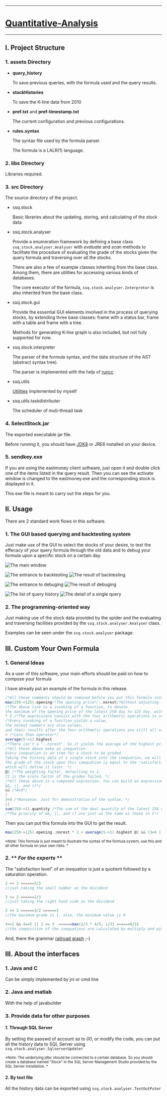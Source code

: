 
---
# [Quantitative-Analysis](https://github.com/ssqstone/Quantitative-Analysis.git)

---

## I. Project Structure

### 1. **assets** Directory
- **query_history**

   To save previous queries, with the formula used and the query results. 

- **stockHistories**

   To save the K-line data from 2010

- **pref.txt** and **pref-timestamp.txt**

   The current configuration and previous configurations. 

- **rules.syntax**

   The syntax file used by the formula parser. 
   
   The formula is a LALR(1) language. 

### 2. **libs** Directory
Libraries required.  

### 3. **src** Directory
The source directory of the project. 

- ssq.stock

   Basic libraries about the updating, storing, and calculating of the stock data

- ssq.stock.analyser

   Provide a enumeration framework by defining a base class `ssq.stock.analyser.Analyser` with *evaluate* and *scan* methods to facilitate the procedure of evaluating the grade of the stocks given the query formula and traversing over all the stocks. 
   
   There are also a few of example classes inheriting from the base class. Among them, there are utilities for accessing various kinds of databases. 
   
   The core executor of the formula, `ssq.stock.analyser.Interpretor` is also inherited from the base class. 

- ssq.stock.gui

   Provide the essential GUI elements involved in the process of querying stocks, by extending three base classes: frame with a status bar, frame with a table and frame with a tree. 
   
   Methods for generating K-line graph is also included, but not fully supported for now. 

- ssq.stock.interpreter

   The parser of the formula syntax, and the data structure of the AST (abstract syntax tree). 
   
   The parser is implemented with the help of [runcc](http://runcc.sourceforge.net/)

- ssq.utils

   [Utilities](https://git.oschina.net/ssqston/util.git) implemented by myself

- ssq.utils.taskdistributer

   The scheduler of muti-thread task

### 4. **SelectStock.jar**

   The exported executable jar file. 

   Before running it, you should have [JDK8](http://www.oracle.com/technetwork/java/javase/downloads/jdk8-downloads-2133151.html) or JRE8 installed on your device. 

### 5. **sendkey.exe**

   If you are using the eastmoney client software, just open it and double click one of the items listed in the query result. Then you can see the activate window is changed to the eastmoney.exe and the corresponding stock is displayed in it. 

   This exe file is meant to carry out the steps for you. 

## II. Usage

There are 2 standard work flows in this software. 

### 1. The GUI based querying and backtesting system

Just make use of the GUI to select the stocks of your desire, to test the effecacy of your query formula through the old data and to debug your formula upon a specific stock on a certain day. 

![The main window](https://github.com/ssqstone/Quant-Analysis/blob/master/doc/main%20frame.PNG?raw=true)

![The entrance to backtesting](https://github.com/ssqstone/Quant-Analysis/blob/master/doc/loopback%20entrance.PNG?raw=true)
![The result of backtesting](https://github.com/ssqstone/Quant-Analysis/blob/master/doc/loopback%20result.PNG?raw=true)

![The entrance to debuging](https://github.com/ssqstone/Quant-Analysis/blob/master/doc/debug%20entrance.PNG?raw=true)
![The result of debuging](https://github.com/ssqstone/Quant-Analysis/blob/master/doc/debug%20detail.PNG?raw=true)

![The list of query history](https://github.com/ssqstone/Quant-Analysis/blob/master/doc/history%20list.PNG?raw=true)
![The detail of a single query](https://github.com/ssqstone/Quant-Analysis/blob/master/doc/history%20element.PNG?raw=true)

### 2. The programming-oriented way
   
Just making use of the stock data provided by the spider and the evaluating and traversing facilities provided by the `ssq.stock.analyser.Analyser` class. 

Examples can be seen under the `ssq.stock.analyser` package. 

## III. Custom Your **Own** Formula
### 1. General Ideas

As a user of this software, your main efforts should be paid on how to compose your formula

I have already put an example of the formula in this release. 

```Scala
/*All these comments should be removed before you put this formula into the GUI*/
max(250->125).opening/*The opening price*/..norest/*Without adjusting (Backward adjustment is the default option)*/ 
/*The above line is a invoking of a function, to denote 
the maximum of the opening price of the latest 250 day to 125 day, without adjusting the price.*/
* 2 /*The expressions consist with the four arithmetic operations is supported*/
/*Every invoking of a function yields a value, 
the normal numbers are also values, 
and their results after the four arithmetic operations are still all values.*/
< /*Less than operator*/
average(5->1).highest 
/*There isn't a "..norest". So it yields the average of the highest prices in the latest 5 days*/ 
/*All these above make an inequation. 
Every inequation is an item for a stock to be graded. 
Taking the history data of a single stock into the inequation, we will get two values on the two sides. 
The grade of the stock upon this inequation is equal to the "satisfaction level" of the inequation, 
which will define it later. */
@2 /*The weighting factor, defaulting to 1. 
It is the scale factor of the grades failed. */ 
/*All these above is a composed expression. You can build an expression tree by using the 
&&, ||, and ()*/
&& /*And*/
(
3<4 /*Nonsense. Just for demonstration of the syntax. */
|| 
sum(250->1).quantity /*The sum of the deal quantity of the latest 250 days*/ > 10000000000)
/*The priority of &&, ||, and () are just as the same as those in C*/
```

Then you can put this formula into the GUI to get the result. 
```Scala
max(250->125).opening..norest * 2 < average(5->1).highest @2 && (3<4 || sum(250->1).quantity > 10000000000)
```
<small>*Note: This formula is just meant to illustrate the syntax of the formula system, use this and all other formula on your own risks. *</small>

### 2. ** *For the experts* **

The "satisfaction level" of an inequation is just a quotient followed by a saturation operation. 

```Scala
2 == 3 ======2/3			
//just taking the small number as the dividend

3 <= 2 ======2/3			
//just taking the right hand side as the dividend

2 <= 3 ======3/2 ======1		
//the maximum grade is 1, also, the minimum value is 0

3<=2 && 4==5 || 1 == 3  ======max(2/3 * 4/5, 1/3) ======8/15 
//the composition of the inequations are calculated by multiply and picking the max value
```

And, there the grammar [railroad graph](doc/index.html) ;-)

## III. About the interfaces
### 1. Java and C

Can be simply implemented by jni or cmd line

### 2. Java and matlab

With the help of javabuilder

### 3. Provide data for other purposes
#### 1. Through SQL Server

By setting the passwd of account *sa* to *00*, or modify the code, you can put all the history data to SQL Server using `ssq.stock.analyser.SqlserverUpdater`
	
<small>*Note: The underlying jdbc should be connected to a certain database. So you should create a database named "Stock" in the SQL Server Management Studio provided by the SQL Server installation. *</small>

#### 2. By text file

All the history data can be exported using `ssq.stock.analyser.TextOutPuter`

